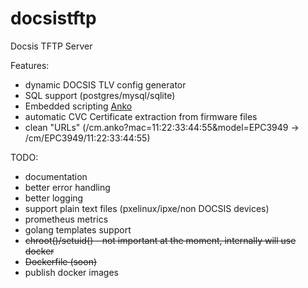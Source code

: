 # docsistftp
Docsis TFTP Server

Features:
- dynamic DOCSIS TLV config generator
- SQL support (postgres/mysql/sqlite)
- Embedded scripting [Anko](https://github.com/mattn/anko)
- automatic CVC Certificate extraction from firmware files
- clean "URLs" (/cm.anko?mac=11:22:33:44:55&model=EPC3949 -> /cm/EPC3949/11:22:33:44:55)

TODO:
- documentation
- better error handling
- better logging
- support plain text files (pxelinux/ipxe/non DOCSIS devices)
- prometheus metrics
- golang templates support
- ~~chroot()/setuid() - not important at the moment, internally will use docker~~
- ~~Dockerfile (soon)~~
- publish docker images
